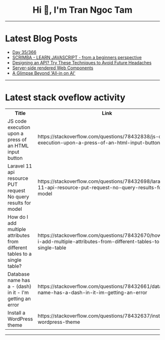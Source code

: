 <h1 align="center">Hi 👋, I'm Tran Ngoc Tam</h1>

---

# Latest Blog Posts 
<!-- BLOG-POST-LIST:START -->
- [Day 35/366](https://dev.to/vishalmx3/day-35366-1e07)
- [SCRIMBA - LEARN JAVASCRIPT - from a beginners perspective](https://dev.to/virtualsobriety/scrimba-learn-javascript-from-a-beginners-perspective-223h)
- [Designing an API? Try These Techniques to Avoid Future Headaches](https://dev.to/lincemathew/designing-an-api-try-these-techniques-to-avoid-future-headaches-6hp)
- [Server-side rendered Web Components](https://dev.to/rrees/server-side-rendered-web-components-34pl)
- [A Glimpse Beyond &#39;All-in on AI&#39;](https://dev.to/dev3l/a-glimpse-beyond-all-in-on-ai-2g6j)
<!-- BLOG-POST-LIST:END -->

---

# Latest stack oveflow activity
<table>
  <tr><th>Title</th><th>Link</th></tr>
  <!-- STACKOVERFLOW:START --><tr><td>JS code execution upon a press of an HTML input button</td><td>https://stackoverflow.com/questions/78432838/js-code-execution-upon-a-press-of-an-html-input-button</td></tr><tr><td>Laravel 11 api resource PUT request No query results for model</td><td>https://stackoverflow.com/questions/78432698/laravel-11-api-resource-put-request-no-query-results-for-model</td></tr><tr><td>How do I add multiple attributes from different tables to a single table?</td><td>https://stackoverflow.com/questions/78432670/how-do-i-add-multiple-attributes-from-different-tables-to-a-single-table</td></tr><tr><td>Database name has a - &lpar;dash&rpar; in it - I&#39;m getting an error</td><td>https://stackoverflow.com/questions/78432661/database-name-has-a-dash-in-it-im-getting-an-error</td></tr><tr><td>Install a WordPress theme</td><td>https://stackoverflow.com/questions/78432637/install-a-wordpress-theme</td></tr><!-- STACKOVERFLOW:END -->
</table>

---



